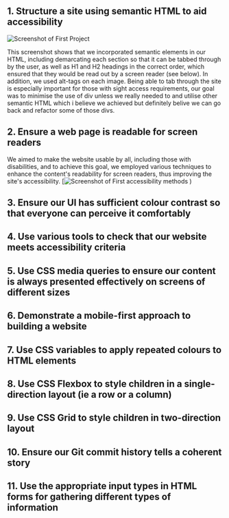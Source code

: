 ## 1. Structure a site using semantic HTML to aid accessibility
![Screenshot of First Project](https://user-images.githubusercontent.com/85761315/220893516-69588970-14de-4071-a69f-cac7c0887028.png)

This screenshot shows that we incorporated semantic elements in our HTML, including demarcating each section so that it can be tabbed through by the user, as well as H1 and H2 headings in the correct order, which ensured that they would be read out by a screen reader (see below). In addition, we used alt-tags on each image. Being able to tab through the site is especially important for those with sight access requirements, our goal was to minimise the use of div unless we really needed to and utilise other semantic HTML which i believe we achieved but definitely belive we can go back and refactor some of those divs.

## 2. Ensure a web page is readable for screen readers
We aimed to make the website usable by all, including those with disabilities, and to achieve this goal, we employed various techniques to enhance the content's readability for screen readers, thus improving the site's accessibility.
[![Screenshot of First accessibility methods](https://user-images.githubusercontent.com/85761315/220909788-26117c77-1805-47c7-8f0d-f3e6518efe95.png)
)


## 3. Ensure our UI has sufficient colour contrast so that everyone can perceive it comfortably

## 4. Use various tools to check that our website meets accessibility criteria

## 5. Use CSS media queries to ensure our content is always presented effectively on screens of different sizes

## 6. Demonstrate a mobile-first approach to building a website

## 7. Use CSS variables to apply repeated colours to HTML elements

## 8. Use CSS Flexbox to style children in a single-direction layout (ie a row or a column)

## 9. Use CSS Grid to style children in two-direction layout

## 10. Ensure our Git commit history tells a coherent story

## 11. Use the appropriate input types in HTML forms for gathering different types of information
